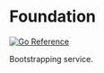 # Foundation 

[![Go Reference](https://pkg.go.dev/badge/github.com/timemore/foundation.svg)](https://pkg.go.dev/github.com/timemore/foundation)

Bootstrapping service.
